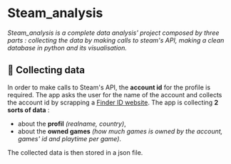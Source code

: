 # Steam_analysis

*Steam_analysis is a complete data analysis' project composed by three parts : collecting the data by making calls to steam's API, making a clean database in python and its visualisation.*

## 📁 Collecting data
In order to make calls to Steam's API, the **account id** for the profile is required. The app asks the user for the name of the account and collects the account id by scrapping a [Finder ID website](https://steamidfinder.com/). 
The app is collecting **2 sorts of data** : 
- about the **profil** *(realname, country)*, 
- about the **owned games** *(how much games is owned by the account, games' id and playtime per game)*. 

The collected data is then stored in a json file. 
